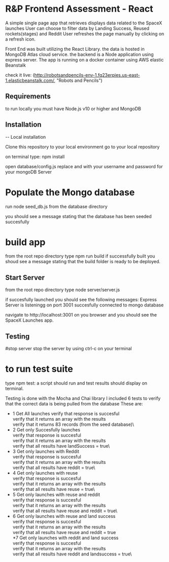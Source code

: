 # R&P Frontend Assessment - React

A simple single page app that retrieves displays data related to the SpaceX launches
User can choose to filter data by Landing Success, Reused rockets(stages) and Reddit
User refreshes the page manually by clicking on a refresh icon.

Front End was built utilizing the React Library.
the data is hosted in MongoDB Atlas cloud service. 
the backend is a Node application using express server.
The app is running on a docker container using AWS elastic Beanstalk 

check it live:  (http://robotsandpencils-env-1.fq23erpies.us-east-1.elasticbeanstalk.com/, "Robots and Pencils") 

## Requirements

to run locally you must have Node.js v10 or higher and MongoDB

## Installation

-- Local installation

Clone this repository to your local environment
go to your local repository


on terminal type:  npm install

open database/config.js
replace <username> and <password> with your username and password for your mongoDB Server
  
# Populate the Mongo database
run node seed_db.js from the database directory

you should see a message stating that the database has been seeded succesfully

# build app
from the root repo directory type
npm run build
if successfully built you shoud see a message stating that the build folder is ready to be deployed.

## Start Server
from the root repo directory type
node server/server.js

if succesfully launched you should see the following messages:
Express Server is listeningg on port 3001
succesfully connected to mongo database

navigate to http://localhost:3001 on you browser and you should see the SpaceX Launches app.

## Testing

#stop server
stop the server by using ctrl-c on your terminal
# to run test suite
type npm test:
a script should run and test results should display on terminal.

Testing is done with the Mocha and Chai library
I included 6 tests to verify that the correct data is being pulled from the database
These are:
* 1 Get All launches 
    verify that response is succesful\
    verify that it returns an array with the results\
    verify that it returns 83 records (from the seed database)\
* 2 Get only Succesfully launches\
    verify that response is succesful\
    verify that it returns an array with the results\
    verify that all results have landSuccess = true\
* 3 Get only launches with Reddit\
    verify that response is succesful\
    verify that it returns an array with the results\
    verify that all results have reddit = true\
* 4 Get only launches with reuse\
    verify that response is succesful\
    verify that it returns an array with the results\
verify that all results have reuse = true\
* 5 Get only launches with reuse and reddit\
    verify that response is succesful\
    verify that it returns an array with the results\
    verify that all results have reuse and reddit = true\
* 6 Get only launches with reuse and land success\
    verify that response is succesful\
    verify that it returns an array with the results\
    verify that all results have reuse and reddit = true\
*7 Get only launches with reddit and land success\
    verify that response is succesful\
    verify that it returns an array with the results\
    verify that all results have reddit and landsuccess = true\


